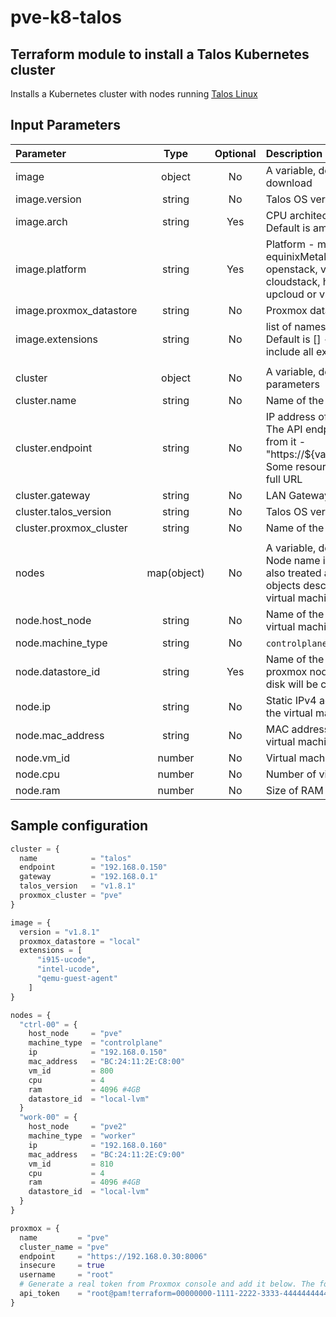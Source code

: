 # pve-k8-talos
## Terraform module to install a Talos Kubernetes cluster
Installs a Kubernetes cluster with nodes running [Talos Linux](https://www.talos.dev/)

## Input Parameters
| Parameter | Type | Optional | Description |
| :- | :-: | :-: | :- |
| image        |   object | No |A variable, describing what image to download|
| image.version|   string | No |Talos OS version|
| image.arch|   string | Yes |CPU architecture - amd64 or arm64. Default is amd64 |
| image.platform|   string | Yes |Platform - metal, aws, gcp, equinixMetal, azure, digital-ocean, openstack, vmware, akamai, cloudstack, hcloud, nocloud, oracle, upcloud or vultr. Default is nocloud |
| image.proxmox_datastore|   string | No |Proxmox datastore. Defailt is local|
| image.extensions|   string | No |list of names to filter out extensions. Default is [] - empty list, which will include all extensions|
|||||
| cluster | object | No | A variable, describing Talos Cluster parameters |
| cluster.name | string | No | Name of the cluster |
| cluster.endpoint | string | No | IP address of a control plane node. The API endpoint URL will be derived from it - "https://${var.cluster.endpoint}:6443. Some resources require IP, others - a full URL|
| cluster.gateway | string | No | LAN Gateway IP address |
| cluster.talos_version | string | No | Talos OS version |
| cluster.proxmox_cluster | string | No | Name of the Proxmox cluster |
|||||
| nodes | map(object) | No | A variable, describing cluster nodes. Node name is used as a map key and also treated as a hostname. Each objects describes parameter of a virtual machine that will be created. |
| node.host_node | string | No | Name of the proxmox node where the virtual machine will be created |
| node.machine_type | string | No | `controlplane` or `worker` |
| node.datastore_id | string | Yes | Name of the data store within proxmox node, where the startup disk will be created |
| node.ip | string | No | Static IPv4 address to be assigned to the virtual machine |
| node.mac_address | string | No | MAC address to be assigned to the virtual machine |
| node.vm_id | number | No | Virtual machine ID within proxmox |
| node.cpu | number | No | Number of virtual CPU cores |
| node.ram | number | No | Size of RAM in MB to be allocated |


## Sample configuration
```tf
cluster = {
  name            = "talos"
  endpoint        = "192.168.0.150"
  gateway         = "192.168.0.1"
  talos_version   = "v1.8.1"
  proxmox_cluster = "pve"
}

image = {
  version = "v1.8.1"
  proxmox_datastore = "local"
  extensions = [
      "i915-ucode",
      "intel-ucode",
      "qemu-guest-agent"
    ]
}

nodes = {
  "ctrl-00" = {
    host_node     = "pve"
    machine_type  = "controlplane"
    ip            = "192.168.0.150"
    mac_address   = "BC:24:11:2E:C8:00"
    vm_id         = 800
    cpu           = 4
    ram           = 4096 #4GB
    datastore_id  = "local-lvm"
  }
  "work-00" = {
    host_node     = "pve2"
    machine_type  = "worker"
    ip            = "192.168.0.160"
    mac_address   = "BC:24:11:2E:C9:00"
    vm_id         = 810
    cpu           = 4
    ram           = 4096 #4GB
    datastore_id  = "local-lvm"
  }
}

proxmox = {
  name         = "pve"
  cluster_name = "pve"
  endpoint     = "https://192.168.0.30:8006"
  insecure     = true
  username     = "root"
  # Generate a real token from Proxmox console and add it below. The format is token_id=token_value, so root@pam!terraform in my case is my token id
  api_token    = "root@pam!terraform=00000000-1111-2222-3333-444444444444"
}
```
